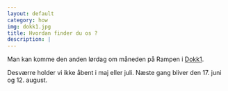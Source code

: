 ```yaml
---
layout: default
category: how
img: dokk1.jpg
title: Hvordan finder du os ?
description: |
---
```


Man kan komme den anden lørdag om måneden på Rampen i [Dokk1](https://dokk1.dk/).

Desværre holder vi ikke åbent i maj eller juli. Næste gang bliver den 17. juni og 12. august.
